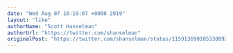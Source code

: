 ```yaml
---
date: "Wed Aug 07 16:19:07 +0000 2019"
layout: "like"
authorName: "Scott Hanselman"
authorUrl: "https://twitter.com/shanselman"
originalPost: "https://twitter.com/shanselman/status/1159136901053308928"
---
```

